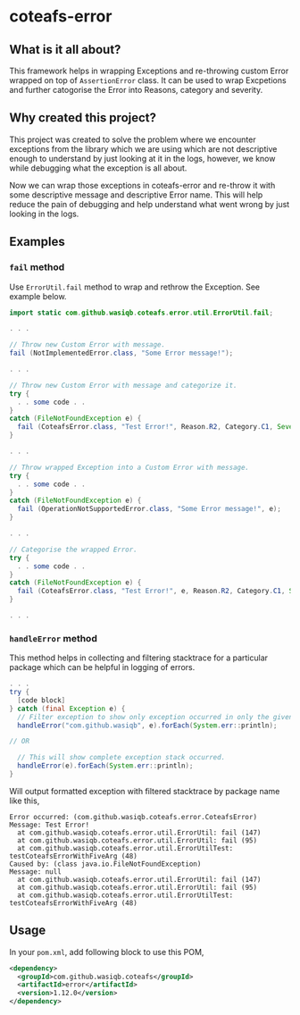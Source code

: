 # coteafs-error

## What is it all about?

This framework helps in wrapping Exceptions and re-throwing custom Error wrapped on top of `AssertionError` class. It can be used to wrap Excpetions and further catogorise the Error into Reasons, category and severity.

## Why created this project?

This project was created to solve the problem where we encounter exceptions from the library which we are using which are not descriptive enough to understand by just looking at it in the logs, however, we know while debugging what the exception is all about.

Now we can wrap those exceptions in coteafs-error and re-throw it with some descriptive message and descriptive Error name. This will help reduce the pain of debugging and help understand what went wrong by just looking in the logs.

## Examples

### `fail` method

Use `ErrorUtil.fail` method to wrap and rethrow the Exception. See example below.

```java
import static com.github.wasiqb.coteafs.error.util.ErrorUtil.fail;

. . .

// Throw new Custom Error with message.
fail (NotImplementedError.class, "Some Error message!");

. . .

// Throw new Custom Error with message and categorize it.
try {
  . . some code . .
}
catch (FileNotFoundException e) {
  fail (CoteafsError.class, "Test Error!", Reason.R2, Category.C1, Severity.CRITICAL);
}

. . .

// Throw wrapped Exception into a Custom Error with message.
try {
  . . some code . .
}
catch (FileNotFoundException e) {
  fail (OperationNotSupportedError.class, "Some Error message!", e);
}

. . .

// Categorise the wrapped Error.
try {
  . . some code . .
}
catch (FileNotFoundException e) {
  fail (CoteafsError.class, "Test Error!", e, Reason.R2, Category.C1, Severity.CRITICAL);
}

. . .
```

### `handleError` method

This method helps in collecting and filtering stacktrace for a particular package which can be helpful in logging of errors.

```java
. . .
try {
  [code block]
} catch (final Exception e) {
  // Filter exception to show only exception occurred in only the given package.
  handleError("com.github.wasiqb", e).forEach(System.err::println);

// OR

  // This will show complete exception stack occurred.
  handleError(e).forEach(System.err::println);
}
```

Will output formatted exception with filtered stacktrace by package name like this,

```shell script
Error occurred: (com.github.wasiqb.coteafs.error.CoteafsError)
Message: Test Error!
  at com.github.wasiqb.coteafs.error.util.ErrorUtil: fail (147)
  at com.github.wasiqb.coteafs.error.util.ErrorUtil: fail (95)
  at com.github.wasiqb.coteafs.error.util.ErrorUtilTest: testCoteafsErrorWithFiveArg (48)
Caused by: (class java.io.FileNotFoundException)
Message: null
  at com.github.wasiqb.coteafs.error.util.ErrorUtil: fail (147)
  at com.github.wasiqb.coteafs.error.util.ErrorUtil: fail (95)
  at com.github.wasiqb.coteafs.error.util.ErrorUtilTest: testCoteafsErrorWithFiveArg (48)
```

## Usage

In your `pom.xml`, add following block to use this POM,

```xml
<dependency>
  <groupId>com.github.wasiqb.coteafs</groupId>
  <artifactId>error</artifactId>
  <version>1.12.0</version>
</dependency>
```
